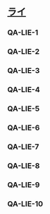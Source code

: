 ## [ライ](80205)

### QA-LIE-1

### QA-LIE-2

### QA-LIE-3

### QA-LIE-4

### QA-LIE-5

### QA-LIE-6

### QA-LIE-7

### QA-LIE-8

### QA-LIE-9

### QA-LIE-10

